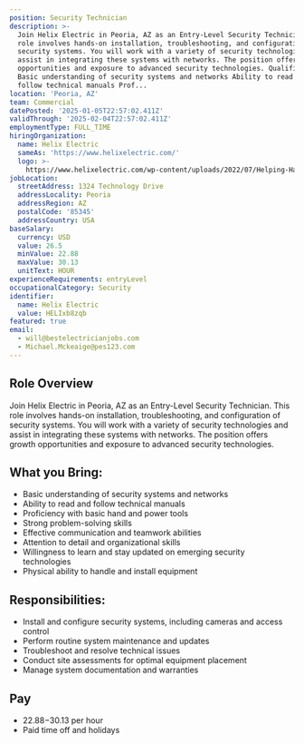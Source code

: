 ```yaml
---
position: Security Technician
description: >-
  Join Helix Electric in Peoria, AZ as an Entry-Level Security Technician. This
  role involves hands-on installation, troubleshooting, and configuration of
  security systems. You will work with a variety of security technologies and
  assist in integrating these systems with networks. The position offers growth
  opportunities and exposure to advanced security technologies. Qualifications
  Basic understanding of security systems and networks Ability to read and
  follow technical manuals Prof...
location: 'Peoria, AZ'
team: Commercial
datePosted: '2025-01-05T22:57:02.411Z'
validThrough: '2025-02-04T22:57:02.411Z'
employmentType: FULL_TIME
hiringOrganization:
  name: Helix Electric
  sameAs: 'https://www.helixelectric.com/'
  logo: >-
    https://www.helixelectric.com/wp-content/uploads/2022/07/Helping-Hands-Logo_Blue-e1656694113799.jpg
jobLocation:
  streetAddress: 1324 Technology Drive
  addressLocality: Peoria
  addressRegion: AZ
  postalCode: '85345'
  addressCountry: USA
baseSalary:
  currency: USD
  value: 26.5
  minValue: 22.88
  maxValue: 30.13
  unitText: HOUR
experienceRequirements: entryLevel
occupationalCategory: Security
identifier:
  name: Helix Electric
  value: HELIxb8zqb
featured: true
email:
  - will@bestelectricianjobs.com
  - Michael.Mckeaige@pes123.com
---
```




## Role Overview

Join Helix Electric in Peoria, AZ as an Entry-Level Security Technician. This role involves hands-on installation, troubleshooting, and configuration of security systems. You will work with a variety of security technologies and assist in integrating these systems with networks. The position offers growth opportunities and exposure to advanced security technologies.

## What you Bring:

- Basic understanding of security systems and networks
- Ability to read and follow technical manuals
- Proficiency with basic hand and power tools
- Strong problem-solving skills
- Effective communication and teamwork abilities
- Attention to detail and organizational skills
- Willingness to learn and stay updated on emerging security technologies
- Physical ability to handle and install equipment

## Responsibilities:

- Install and configure security systems, including cameras and access control
- Perform routine system maintenance and updates
- Troubleshoot and resolve technical issues
- Conduct site assessments for optimal equipment placement
- Manage system documentation and warranties

## Pay

- $22.88-$30.13 per hour
- Paid time off and holidays
